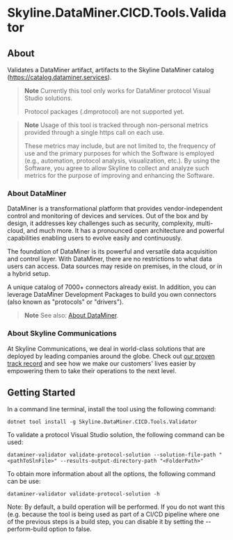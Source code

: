 # Skyline.DataMiner.CICD.Tools.Validator

## About

Validates a DataMiner artifact, artifacts to the Skyline DataMiner catalog (https://catalog.dataminer.services).

> **Note**
> Currently this tool only works for DataMiner protocol Visual Studio solutions.
> 
> Protocol packages (.dmprotocol) are not supported yet.

> **Note**
> Usage of this tool is tracked through non-personal metrics provided through a single https call on each use.
>
> These metrics may include, but are not limited to, the frequency of use and the primary purposes for which the Software is employed (e.g., automation, protocol analysis, visualization, etc.). By using the Software, you agree to allow Skyline to collect and analyze such metrics for the purpose of improving and enhancing the Software.

### About DataMiner

DataMiner is a transformational platform that provides vendor-independent control and monitoring of devices and services. Out of the box and by design, it addresses key challenges such as security, complexity, multi-cloud, and much more. It has a pronounced open architecture and powerful capabilities enabling users to evolve easily and continuously.

The foundation of DataMiner is its powerful and versatile data acquisition and control layer. With DataMiner, there are no restrictions to what data users can access. Data sources may reside on premises, in the cloud, or in a hybrid setup.

A unique catalog of 7000+ connectors already exist. In addition, you can leverage DataMiner Development Packages to build you own connectors (also known as "protocols" or "drivers").

> **Note**
> See also: [About DataMiner](https://aka.dataminer.services/about-dataminer).

### About Skyline Communications

At Skyline Communications, we deal in world-class solutions that are deployed by leading companies around the globe. Check out [our proven track record](https://aka.dataminer.services/about-skyline) and see how we make our customers' lives easier by empowering them to take their operations to the next level.

## Getting Started

In a command line terminal, install the tool using the following command:

```console
dotnet tool install -g Skyline.DataMiner.CICD.Tools.Validator
```
To validate a protocol Visual Studio solution, the following command can be used:

```console
dataminer-validator validate-protocol-solution --solution-file-path "<pathToSlnFile>" --results-output-directory-path "<FolderPath>"
```

To obtain more information about all the options, the following command can be use:

```console
dataminer-validator validate-protocol-solution -h
```

Note: By default, a build operation will be performed. If you do not want this (e.g. because the tool is being used as part of a CI/CD pipeline where one of the previous steps is a build step, you can disable it by setting the --perform-build option to false.